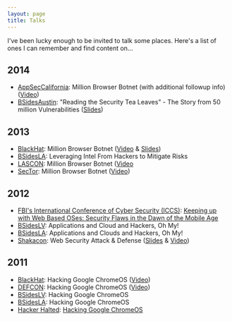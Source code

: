 ```yaml
---
layout: page
title: Talks
---
```


<!--<p class="message">
  Hey there! This page is included in Hyde as an example. Feel free to customize it for your own use upon downloading. Carry on!
</p>-->

I've been lucky enough to be invited to talk some places. Here's a list of ones I can remember and find content on...

## 2014
* [AppSecCalifornia](http://owaspappseccalifornia2014.sched.org/): Million Browser Botnet (with additional followup info) ([Video](https://www.youtube.com/watch?v=m1lCr6707Cs))
* [BSidesAustin](http://bsidesaustin.com/): "Reading the Security Tea Leaves" - The Story from 50 million Vulnerabilities ([Slides](http://www.slideshare.net/ebellis/reading-the-security-tea-leaves))

## 2013
* [BlackHat](https://www.blackhat.com/us-13/archives.html#Grossman): Million Browser Botnet ([Video](https://www.youtube.com/watch?v=ERJmkLxGRC0) & [Slides](http://www.slideshare.net/jeremiahgrossman/million-browser-botnet))
* [BSidesLA](http://www.securitybsides.com/w/page/64703540/BSidesLosAngeles_2013): Leveraging Intel From Hackers to Mitigate Risks
* [LASCON](http://lascon.org/): Million Browser Botnet ([Video](http://vimeo.com/80797823)
* [SecTor](http://www.sector.ca/): Million Browser Botnet ([Video](http://2013.video.sector.ca/video/77146412))

## 2012
* [FBI's International Conference of Cyber Security (ICCS)](http://iccs.fordham.edu/program/iccs2012/): [Keeping up with Web Based OSes: Security Flaws in the Dawn of the Mobile Age](http://iccs.fordham.edu/program/iccs2012/matt-johansen/)
* [BSidesLV](http://www.irongeek.com/i.php?page=videos/bsideslasvegas2012/1.2.1-andrew-hay-matt-johansen-applications-and-cloud-and-hackers-oh-my): Applications and Cloud and Hackers, Oh My!
* [BSidesLA](http://www.securitybsides.com/w/page/67070212/BSidesLosAngeles_2012): Applications and Clouds and Hackers, Oh My!
* [Shakacon](http://www.shakacon.org/): Web Security Attack & Defense ([Slides](http://www.slideshare.net/Shakacon/web-security-attack-and-defense-by-matt-johansen-jim-manico) & [Video](https://www.youtube.com/watch?v=WGA0V3TTQLU))

## 2011
* [BlackHat](https://www.blackhat.com/html/bh-us-11/bh-us-11-archives.html#Johansen): Hacking Google ChromeOS ([Video](https://www.youtube.com/watch?v=sfD4rqZnWs4))
* [DEFCON](https://www.defcon.org/html/links/dc-archives/dc-19-archive.html#Osborn): Hacking Google ChromeOS ([Video](https://www.youtube.com/watch?v=fstUo3c1uus))
* [BSidesLV](http://www.securitybsides.com/w/page/36939448/BSidesLasVegas): Hacking Google ChromeOS
* [BSidesLA](http://www.securitybsides.com/w/page/53855690/BSidesLosAngeles2011): Hacking Google ChromeOS
* [Hacker Halted](http://www.hackerhalted.com/2011/Conference/Agenda.aspx): [Hacking Google ChromeOS](http://www.hackerhalted.com/2011/Conference/TopicAbstract.aspx#HackingGoogleChromeOS)